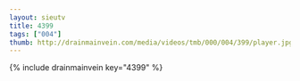 ```yaml
--- 
layout: sieutv
title: 4399
tags: ["004"]
thumb: http://drainmainvein.com/media/videos/tmb/000/004/399/player.jpg
---
```

{% include drainmainvein key="4399" %} 
